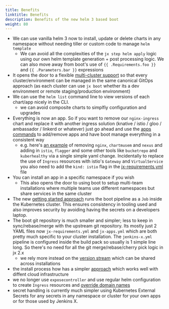 ```yaml
---
title: Benefits
linktitle: Benefits
description: Benefits of the new helm 3 based boot
weight: 80
---
```



* We can use vanilla helm 3 now to install, update or delete charts in any namespace without needing tiller or custom code to manage `helm template`
  * We can avoid all the complexities of the `jx step helm apply` logic using our own helm template generation + post processing logic. We can also move away from boot's use of `{{ .Requirements.foo }}` and `{{ .Parameters.bar }}` expressions
* It opens the door to a flexible [multi-cluster support](/docs/v3/guides/multi-cluster/) so that every cluster/environment can be managed in the same canonical GitOps approach (as each cluster can use `jx boot` whether its a dev environment or remote staging/production environment)
* We can use the `helm list` command line to view versions of each chart/app nicely in the CLI.
  * we can avoid composite charts to simplfiy configuration and upgrades
* Everything is now an app. So if you want to remove our `nginx-ingress` chart and replace it with another ingress solution (knative / istio / gloo / ambassador / linkerd or whatever) just go ahead and use the [apps commands](/docs/v3/guides/apps/) to add/remove apps and have boot manage everything in a consistent way
    * e.g. here's [an example](https://github.com/jstrachan/environment-bucketrepo-dev/blob/master/jx-apps.yml#L2-L5) of removing `nginx`, `chartmusem` and `nexus` and adding in `istio`, `flagger` and some other tools like `bucketrepo` and `kuberhealthy` via a single simple yaml change. Incidentally to replace the use of `Ingress` resources with istio's `Gateway` and `VirtualService` you also need to add the `kind: istio` flag in the [jx-requirements.yml](https://github.com/jstrachan/environment-bucketrepo-dev/blob/master/jx-requirements.yml#L57) file
* You can install an app in a specific namespace if you wish
    * This also opens the door to using boot to setup multi-team installations where multiple teams use different namespaces but share services in the same cluster
* The new [getting started approach](/docs/v3/getting-started/) runs the boot pipeline as a `Job` inside the Kubernetes cluster. This ensures consistency in tooling used and also improves security by avoiding having the secrets on a developers laptop.
* The boot git repository is much smaller and simpler; less to keep in sync/rebase/merge with the upstream git repository. Its mostly just 2 YAML files now `jx-requirements.yml` and `jx-apps.yml` which are both pretty much specific to your cluster installation. The `jenkins-x.yml` pipeline is configured inside the build pack so usually is 1 simple line long. So there's no need for all the git merge/rebase/cherry pick logic in jx 2.x
  * we rely more instead on the [version stream](https://jenkins-x.io/about/concepts/version-stream/) which can be shared across installations
* the install process how has a simpler [approach](/docs/v3/getting-started/) which works well with diffent cloud infrastructure
* we no longer use `exposecontroller` and use regular helm configuration to create `Ingress` resources and [override domain names](/docs/v3/guides/faq/#how-do-i-configure-the-ingress-domain-in-dev-staging-or-production)
* secret handling is currently much simpler using Kubernetes External Secrets for any secrets in any namespace or cluster for your own apps or for those used by Jenkins X.